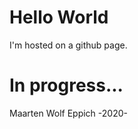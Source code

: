 <!DOCTYPE html>
<html>
	<body>
	<h1>Hello World </h1>
	<p>I'm hosted on a github page.</p>
	<h1>In progress... </h1>
	<p> Maarten Wolf Eppich -2020- </p>
	</body>
</html>